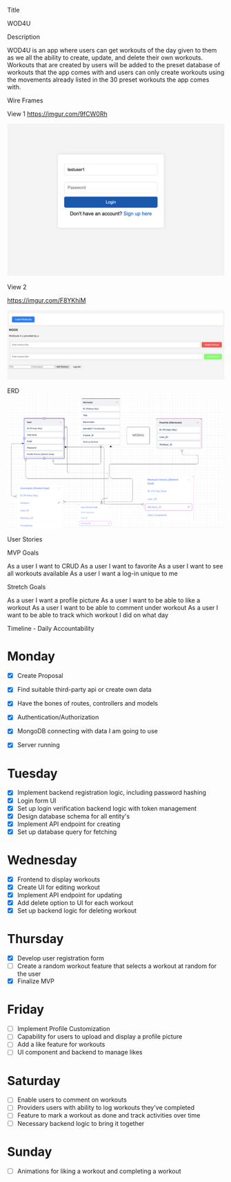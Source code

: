 Title

WOD4U

Description

WOD4U is an app where users can get workouts of the day given to them as we all the ability to create, update, and delete their own workouts. Workouts that are created by users will be added to the preset database of workouts that the app comes with and users can only create workouts using the movements already listed in the 30 preset workouts the app comes with.

Wire Frames

View 1 https://imgur.com/9fCW0Rh

![login](image-4.png)

View 2

https://imgur.com/F8YKhiM

![homepage](image-5.png)

ERD
![ERD](<Screenshot 2024-04-15 at 11.45.23 AM.png>)

User Stories

MVP Goals

As a user I want to CRUD
As a user I want to favorite
As a user I want to see all workouts available
As a user I want a log-in unique to me

Stretch Goals

As a user I want a profile picture
As a user I want to be able to like a workout
As a user I want to be able to comment under workout
As a user I want to be able to track which workout I did on what day

Timeline - Daily Accountability

# Monday

- [x]  Create Proposal
- [x]  Find suitable third-party api or create own data
- [x]  Have the bones of routes, controllers and models

- [x]  Authentication/Authorization

- [x]  MongoDB connecting with data I am going to use
- [x]  Server running

# Tuesday

- [x]  Implement backend registration logic, including password hashing
- [x]  Login form UI
- [x]  Set up login verification backend logic with token management
- [x]  Design database schema for all entity's
- [x]  Implement API endpoint for creating
- [x]  Set up database query for fetching

# Wednesday

- [x]  Frontend to display workouts
- [x]  Create UI for editing workout
- [x]  Implement API endpoint for updating
- [x]  Add delete option to UI for each workout
- [x]  Set up backend logic for deleting workout

# Thursday

- [x]  Develop user registration form
- [ ]  Create a random workout feature that selects a workout at random for the user
- [x]  Finalize MVP

# Friday

- [ ]  Implement Profile Customization
- [ ]  Capability for users to upload and display a profile picture
- [ ]  Add a like feature for workouts
- [ ]  UI component and backend to manage likes

# Saturday

- [ ]  Enable users to comment on workouts
- [ ]  Providers users with ability to log workouts they've completed
- [ ]  Feature to mark a workout as done and track activities over time
- [ ]  Necessary backend logic to bring it together

# Sunday

- [ ]  Animations for liking a workout and completing a workout



